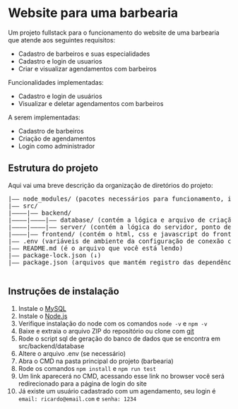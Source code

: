 # Website para uma barbearia
Um projeto fullstack para o funcionamento do website de uma barbearia que atende aos seguintes requisitos:
- Cadastro de barbeiros e suas especialidades
- Cadastro e login de usuarios
- Criar e visualizar agendamentos com barbeiros

Funcionalidades implementadas:
- Cadastro e login de usuários
- Visualizar e deletar agendamentos com barbeiros

A serem implementadas:
- Cadastro de barbeiros
- Criação de agendamentos
- Login como administrador

## Estrutura do projeto
Aqui vai uma breve descrição da organização de diretórios do projeto:

<pre>
|—— node_modules/ (pacotes necessários para funcionamento, ignorar)
|—— src/
|————|—— backend/
|————|————|—— database/ (contém a lógica e arquivo de criação do banco de dados)
|————|————|—— server/ (contém a lógica do servidor, ponto de entrada do projeto)
|————|—— frontend/ (contém o html, css e javascript do frontend)
|—— .env (variáveis de ambiente da configuração de conexão com o banco de dados)
|—— README.md (é o arquivo que você está lendo)
|—— package-lock.json (↓)
|—— package.json (arquivos que mantém registro das dependências do projeto)

</pre>

## Instruções de instalação 
1. Instale o [MySQL](https://dev.mysql.com/downloads/installer/)
2. Instale o [Node.js](https://nodejs.org/en/download/package-manager)
3. Verifique instalação do node com os comandos `node -v` e `npm -v`
4. Baixe e extraia o arquivo ZIP do repositório ou clone com [git](https://git-scm.com/)
5. Rode o script sql de geração do banco de dados que se encontra em src/backend/database
6. Altere o arquivo .env (se necessário)
7. Abra o CMD na pasta principal do projeto (barbearia)
8. Rode os comandos `npm install` e `npm run test`
9. Um link aparecerá no CMD, acessando esse link no browser você será redirecionado para a página de login do site
10. Já existe um usuário cadastrado com um agendamento, seu login é `email: ricardo@email.com` e `senha: 1234`
